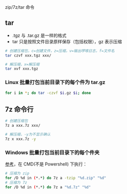 zip/7z/tar 命令

## tar

- .tgz 与 .tar.gz 是一样的格式
- tar 只是按照文件目录原样保存（包括权限），gz 表示压缩

```sh
# 创建压缩包，c=创建文件，z=压缩，v=输出啰嗦日志，f=文件名
tar czvf xxx.tgz xxx/

# 解压缩，x=解压缩
tar xvf xxx.tgz
```

### Linux 批量打包当前目录下的每个件为 tar.gz

```sh
for i in *; do tar -czvf $i.gz $i; done
```

## 7z 命令行

```sh
# 创建压缩包
7z a xxx.7z xxx/

# 解压缩，-y为不显示确认
7z x xxx.7z -y
```

### Windows 批量打包当前目录下的每个件夹

[参考](https://superuser.com/questions/94421/how-to-make-7-zip-do-a-whole-bunch-of-folders)，在 CMD(不是 Powershell) 下执行：

```sh
# 压缩为 zip
for /D %d in (*.*) do 7z a -tzip "%d.zip" "%d"
# 压缩为 7z
for /D %d in (*.*) do 7z a "%d.7z" "%d"
```
